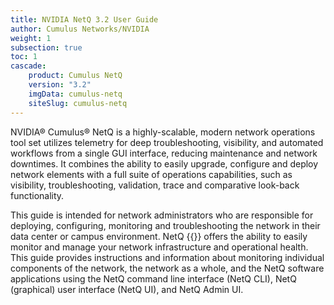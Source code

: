 ```yaml
---
title: NVIDIA NetQ 3.2 User Guide
author: Cumulus Networks/NVIDIA
weight: 1
subsection: true
toc: 1
cascade:
    product: Cumulus NetQ
    version: "3.2"
    imgData: cumulus-netq
    siteSlug: cumulus-netq
---
```

NVIDIA® Cumulus® NetQ is a highly-scalable, modern network operations tool set utilizes telemetry for deep troubleshooting, visibility, and automated workflows from a single GUI interface, reducing maintenance and network downtimes. It combines the ability to easily upgrade, configure and deploy network elements with a full suite of operations capabilities, such as visibility, troubleshooting, validation, trace and comparative look-back functionality.

This guide is intended for network administrators who are responsible for deploying, configuring, monitoring and troubleshooting the network in their data center or campus environment. NetQ {{<version>}} offers the ability to easily monitor and manage your network infrastructure and operational health. This guide provides instructions and information about monitoring individual components of the network, the network as a whole, and the NetQ software applications using the NetQ command line interface (NetQ CLI),  NetQ (graphical) user interface (NetQ UI), and NetQ Admin UI.
